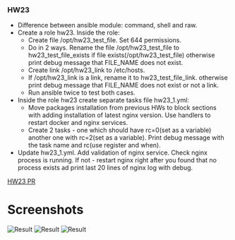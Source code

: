 ### HW23

- Difference between ansible module: command, shell and raw.
- Create a role hw23. Inside the role:
  - Create file /opt/hw23_test_file. Set 644 permissions.
  - Do in 2 ways. Rename the file /opt/hw23_test_file to hw23_test_file_exists if file exists(/opt/hw23_test_file) otherwise print debug message that FILE_NAME does not exist.
  - Create link /opt/hw23_link to /etc/hosts.
  - If  /opt/hw23_link is a link, rename it to hw23_test_file_link. otherwise print debug message that FILE_NAME does not exist or not a link.
  - Run ansible twice to test both cases.
- Inside the role hw23 create separate tasks file hw23_1.yml:
  - Move packages installation from previous HWs to block sections with adding installation of latest nginx version. Use handlers to restart docker and nginx services.
  - Create 2 tasks  - one which should have rc=0(set as a variable) another one with rc=2(set as a variable). Print debug message with the task name and rc(use register  and when).
- Update hw23_1.yml. Add validation of nginx service. Check nginx process is running. If not - restart nginx right after you found that no process exists ad print last 20 lines of nginx log with debug.

[HW23 PR]()

# Screenshots

![Result](https://i.ibb.co/5M0FBzy/Result-1.jpg)
![Result](https://i.ibb.co/zQcfVTZ/Result-2.jpg)
![Result](https://i.ibb.co/9n8gVm0/Screenshot-3-1.jpg)
